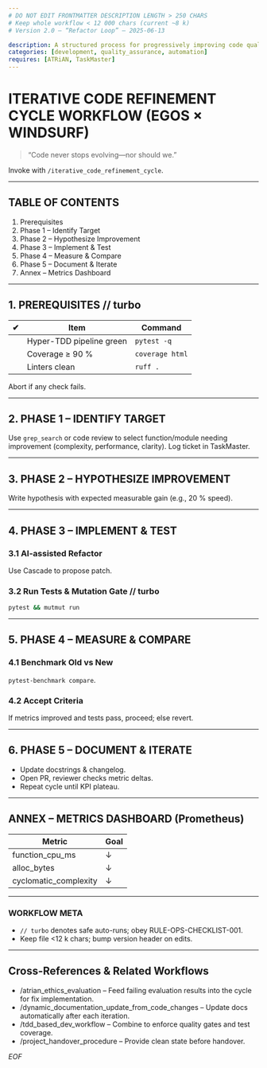 ```yaml
---
# DO NOT EDIT FRONTMATTER DESCRIPTION LENGTH > 250 CHARS
# Keep whole workflow < 12 000 chars (current ~8 k)
# Version 2.0 – “Refactor Loop” – 2025-06-13

description: A structured process for progressively improving code quality, functionality, and performance using AI-assisted feedback loops and automated checks
categories: [development, quality_assurance, automation]
requires: [ATRiAN, TaskMaster]
---
```


# ITERATIVE CODE REFINEMENT CYCLE WORKFLOW (EGOS × WINDSURF)

> “Code never stops evolving—nor should we.”

Invoke with `/iterative_code_refinement_cycle`.

---
## TABLE OF CONTENTS
1. Prerequisites  
2. Phase 1 – Identify Target  
3. Phase 2 – Hypothesize Improvement  
4. Phase 3 – Implement & Test  
5. Phase 4 – Measure & Compare  
6. Phase 5 – Document & Iterate  
7. Annex – Metrics Dashboard  

---
## 1. PREREQUISITES // turbo
| ✔ | Item | Command |
|---|------|---------|
|   | Hyper-TDD pipeline green | `pytest -q` |
|   | Coverage ≥ 90 % | `coverage html` |
|   | Linters clean | `ruff .` |

Abort if any check fails.

---
## 2. PHASE 1 – IDENTIFY TARGET
Use `grep_search` or code review to select function/module needing improvement (complexity, performance, clarity).
Log ticket in TaskMaster.

---
## 3. PHASE 2 – HYPOTHESIZE IMPROVEMENT
Write hypothesis with expected measurable gain (e.g., 20 % speed).

---
## 4. PHASE 3 – IMPLEMENT & TEST
### 3.1 AI-assisted Refactor
Use Cascade to propose patch.

### 3.2 Run Tests & Mutation Gate // turbo
```bash
pytest && mutmut run
```

---
## 5. PHASE 4 – MEASURE & COMPARE
### 4.1 Benchmark Old vs New
`pytest-benchmark compare`.

### 4.2 Accept Criteria
If metrics improved and tests pass, proceed; else revert.

---
## 6. PHASE 5 – DOCUMENT & ITERATE
* Update docstrings & changelog.
* Open PR, reviewer checks metric deltas.
* Repeat cycle until KPI plateau.

---
## ANNEX – METRICS DASHBOARD (Prometheus)
| Metric | Goal |
|--------|------|
| function_cpu_ms | ↓ |
| alloc_bytes | ↓ |
| cyclomatic_complexity | ↓ |

---
### WORKFLOW META
* `// turbo` denotes safe auto-runs; obey RULE-OPS-CHECKLIST-001.  
* Keep file <12 k chars; bump version header on edits.

---
## Cross-References & Related Workflows

- /atrian_ethics_evaluation – Feed failing evaluation results into the cycle for fix implementation.
- /dynamic_documentation_update_from_code_changes – Update docs automatically after each iteration.
- /tdd_based_dev_workflow – Combine to enforce quality gates and test coverage.
- /project_handover_procedure – Provide clean state before handover.

*EOF*